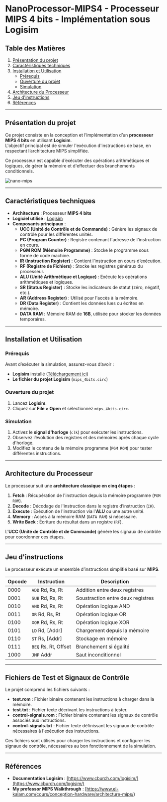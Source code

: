 # NanoProcessor-MIPS4 - Processeur MIPS 4 bits - Implémentation sous Logisim  

## Table des Matières  

1. [Présentation du projet](#présentation-du-projet)  
2. [Caractéristiques techniques](#caractéristiques-techniques)  
3. [Installation et Utilisation](#installation-et-utilisation)  
   - [Prérequis](#prérequis)  
   - [Ouverture du projet](#ouverture-du-projet)  
   - [Simulation](#simulation)  
4. [Architecture du Processeur](#architecture-du-processeur)  
5. [Jeu d'instructions](#jeu-dinstructions)  
6. [Références](#références)  

---

## Présentation du projet  

Ce projet consiste en la conception et l’implémentation d’un **processeur MIPS 4 bits** en utilisant **Logisim**.  
L'objectif principal est de simuler l'exécution d'instructions de base, en respectant l’architecture MIPS simplifiée.  

Ce processeur est capable d’exécuter des opérations arithmétiques et logiques, de gérer la mémoire et d'effectuer des branchements conditionnels.  

![nano-mips](https://github.com/user-attachments/assets/fff03f9f-3c7c-465c-af09-26b9f55f9edc)

---

## Caractéristiques techniques  

- **Architecture** : Processeur **MIPS 4 bits**  
- **Logiciel utilisé** : [Logisim](https://sourceforge.net/projects/circuit/)  
- **Composants principaux** :
  - **UCC (Unité de Contrôle et de Commande)** : Génère les signaux de contrôle pour les différentes unités.  
  - **PC (Program Counter)** : Registre contenant l'adresse de l'instruction en cours.  
  - **PGM ROM (Mémoire Programme)** : Stocke le programme sous forme de code machine.  
  - **IR (Instruction Register)** : Contient l’instruction en cours d’exécution.  
  - **RF (Registre de Fichiers)** : Stocke les registres généraux du processeur.  
  - **ALU (Unité Arithmétique et Logique)** : Exécute les opérations arithmétiques et logiques.  
  - **SR (Status Register)** : Stocke les indicateurs de statut (zéro, négatif, etc.).  
  - **AR (Address Register)** : Utilisé pour l'accès à la mémoire.  
  - **DR (Data Register)** : Contient les données lues ou écrites en mémoire.  
  - **DATA RAM** : Mémoire RAM de **16B**, utilisée pour stocker les données temporaires.  

---

## Installation et Utilisation  

### Prérequis  
Avant d’exécuter la simulation, assurez-vous d’avoir :  
- **Logisim** installé ([Téléchargement ici](https://sourceforge.net/projects/circuit/))  
- **Le fichier du projet Logisim** (`mips_4bits.circ`)  

### Ouverture du projet  
1. Lancez **Logisim**.  
2. Cliquez sur **File > Open** et sélectionnez `mips_4bits.circ`.  

### Simulation  
1. Activez le **signal d'horloge** (`clk`) pour exécuter les instructions.  
2. Observez l’évolution des registres et des mémoires après chaque cycle d'horloge.  
3. Modifiez le contenu de la mémoire programme (`PGM ROM`) pour tester différentes instructions.  

---

## Architecture du Processeur  

Le processeur suit une **architecture classique en cinq étapes** :  
1. **Fetch** : Récupération de l'instruction depuis la mémoire programme (`PGM ROM`).  
2. **Decode** : Décodage de l'instruction dans le registre d’instruction (`IR`).  
3. **Execute** : Exécution de l'instruction via l'**ALU** ou une autre unité.  
4. **Memory** : Accès à la mémoire RAM (`DATA RAM`) si nécessaire.  
5. **Write Back** : Écriture du résultat dans un registre (`RF`).  

L'**UCC (Unité de Contrôle et de Commande)** génère les signaux de contrôle pour coordonner ces étapes.  

---

## Jeu d'instructions  

Le processeur exécute un ensemble d’instructions simplifié basé sur **MIPS**.  

| Opcode | Instruction | Description |
|--------|------------|-------------|
| 0000   | `ADD` Rd, Rs, Rt | Addition entre deux registres |
| 0001   | `SUB` Rd, Rs, Rt | Soustraction entre deux registres |
| 0010   | `AND` Rd, Rs, Rt | Opération logique AND |
| 0011   | `OR` Rd, Rs, Rt | Opération logique OR |
| 0100   | `XOR` Rd, Rs, Rt | Opération logique XOR |
| 0101   | `LD` Rd, [Addr] | Chargement depuis la mémoire |
| 0110   | `ST` Rs, [Addr] | Stockage en mémoire |
| 0111   | `BEQ` Rs, Rt, Offset | Branchement si égalité |
| 1000   | `JMP` Addr | Saut inconditionnel |

---

## Fichiers de Test et Signaux de Contrôle  

Le projet comprend les fichiers suivants :

- **test.rom** : Fichier binaire contenant les instructions à charger dans la mémoire.
- **test.txt** : Fichier texte décrivant les instructions à tester.
- **control-signals.rom** : Fichier binaire contenant les signaux de contrôle associés aux instructions.
- **control-signals.txt** : Fichier texte définissant les signaux de contrôle nécessaires à l'exécution des instructions.

Ces fichiers sont utilisés pour charger les instructions et configurer les signaux de contrôle, nécessaires au bon fonctionnement de la simulation.

---

## Références  

- **Documentation Logisim** : [https://www.cburch.com/logisim/](https://www.cburch.com/logisim/)  
- **My professor MIPS Walkthrough** : [https://www.el-kalam.com/cours/conception-hardware/architecture-mips/)  
